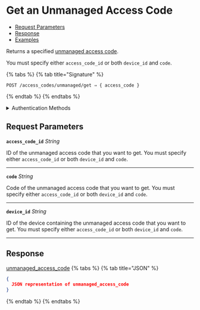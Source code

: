 # Get an Unmanaged Access Code

- [Request Parameters](./#request-parameters)
- [Response](./#response)
- [Examples](./#examples)

Returns a specified [unmanaged access code](https://docs.seam.co/latest/capability-guides/smart-locks/access-codes/migrating-existing-access-codes).

You must specify either `access_code_id` or both `device_id` and `code`.

{% tabs %}
{% tab title="Signature" %}
```
POST /access_codes/unmanaged/get ⇒ { access_code }
```
{% endtab %}
{% endtabs %}

<details>

<summary>Authentication Methods</summary>

- API key
- Client session token
- Personal access token
  <br>Must also include the `seam-workspace` header in the request.

To learn more, see [Authentication](https://docs.seam.co/latest/api/authentication).
</details>

## Request Parameters

**`access_code_id`** *String*

ID of the unmanaged access code that you want to get. You must specify either `access_code_id` or both `device_id` and `code`.

---

**`code`** *String*

Code of the unmanaged access code that you want to get. You must specify either `access_code_id` or both `device_id` and `code`.

---

**`device_id`** *String*

ID of the device containing the unmanaged access code that you want to get. You must specify either `access_code_id` or both `device_id` and `code`.

---


## Response

[unmanaged\_access\_code](./)
{% tabs %}
{% tab title="JSON" %}
```json
{
  JSON representation of unmanaged_access_code
}
```
{% endtab %}
{% endtabs %}

